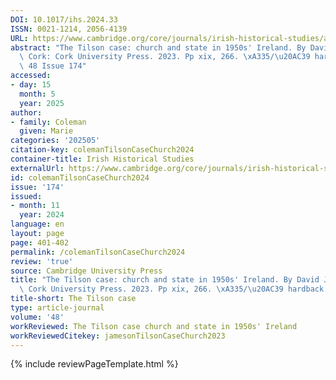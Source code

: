 ```yaml
---
DOI: 10.1017/ihs.2024.33
ISSN: 0021-1214, 2056-4139
URL: https://www.cambridge.org/core/journals/irish-historical-studies/article/tilson-case-church-and-state-in-1950s-ireland-by-david-jameson-cork-cork-university-press-2023-pp-xix-266-3539-hardback/E3253BE92C5167E06D46878938E5D14B?utm_source=SFMC&utm_medium=email&utm_content=Article&utm_campaign=New%20Cambridge%20Alert%20-%20Issues&WT.mc_id=New%20Cambridge%20Alert%20-%20Issues
abstract: "The Tilson case: church and state in 1950s' Ireland. By David Jameson.\
  \ Cork: Cork University Press. 2023. Pp xix, 266. \xA335/\u20AC39 hardback. - Volume\
  \ 48 Issue 174"
accessed:
- day: 15
  month: 5
  year: 2025
author:
- family: Coleman
  given: Marie
categories: '202505'
citation-key: colemanTilsonCaseChurch2024
container-title: Irish Historical Studies
externalUrl: https://www.cambridge.org/core/journals/irish-historical-studies/article/tilson-case-church-and-state-in-1950s-ireland-by-david-jameson-cork-cork-university-press-2023-pp-xix-266-3539-hardback/E3253BE92C5167E06D46878938E5D14B?utm_source=SFMC&utm_medium=email&utm_content=Article&utm_campaign=New%20Cambridge%20Alert%20-%20Issues&WT.mc_id=New%20Cambridge%20Alert%20-%20Issues
id: colemanTilsonCaseChurch2024
issue: '174'
issued:
- month: 11
  year: 2024
language: en
layout: page
page: 401-402
permalink: /colemanTilsonCaseChurch2024
review: 'true'
source: Cambridge University Press
title: "The Tilson case: church and state in 1950s' Ireland. By David Jameson. Cork:\
  \ Cork University Press. 2023. Pp xix, 266. \xA335/\u20AC39 hardback."
title-short: The Tilson case
type: article-journal
volume: '48'
workReviewed: The Tilson case church and state in 1950s' Ireland
workReviewedCitekey: jamesonTilsonCaseChurch2023
---
```

{% include reviewPageTemplate.html %}